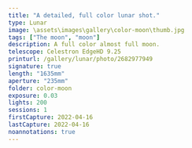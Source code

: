 ```yaml
---
title: "A detailed, full color lunar shot."
type: Lunar
image: \assets\images\gallery\color-moon\thumb.jpg
tags: ["The moon", "moon"]
description: A full color almost full moon.
telescope: Celestron EdgeHD 9.25
printurl: /gallery/lunar/photo/2682977949
signature: true
length: "1635mm"
aperture: "235mm"
folder: color-moon
exposure: 0.03
lights: 200
sessions: 1
firstCapture: 2022-04-16
lastCapture: 2022-04-16
noannotations: true
---
```

